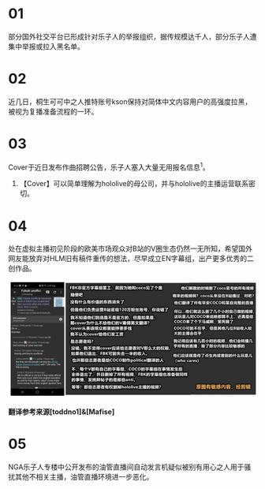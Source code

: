 # 01

部分国外社交平台已形成针对乐子人的举报组织，据传规模达千人，部分乐子人遭集中举报或拉入黑名单。

# 02

近几日，桐生可可中之人推特账号kson保持对简体中文内容用户的高强度拉黑，被视为复播准备流程的一环。

# 03

Cover于近日发布作曲招聘公告，乐子人塞入大量无用报名信息<sup>1</sup>。

1. 【Cover】可以简单理解为hololive的母公司，并与hololive的主播运营联系密切。

# 04

处在虚拟主播初见阶段的欧美市场观众对B站的V圈生态仍然一无所知，希望国外网友能放弃对HLM旧有稿件重传的想法，尽早成立EN字幕组，出产更多优秀的二创作品。

![翻译参考来源\[toddno1\]&\[Mafise\]](img-reddit-view-fubuki-fansub-disband.jpg)

**翻译参考来源\[toddno1\]&\[Mafise\]**

# 05 

NGA乐子人专楼中公开发布的油管直播间自动发言机疑似被别有用心之人用于骚扰其他不相关主播，油管直播环境进一步恶化。